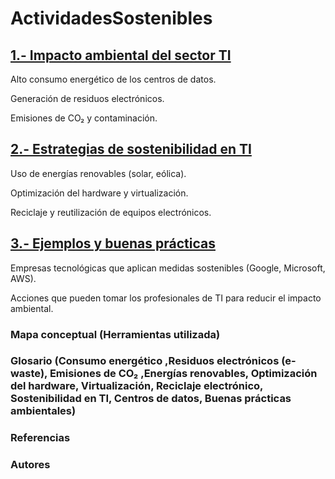 # ActividadesSostenibles

## [1.- Impacto ambiental del sector TI](impacto.md)

Alto consumo energético de los centros de datos.

Generación de residuos electrónicos.

Emisiones de CO₂ y contaminación.

## [2.- Estrategias de sostenibilidad en TI](estrategia.md)

Uso de energías renovables (solar, eólica).

Optimización del hardware y virtualización.

Reciclaje y reutilización de equipos electrónicos.

## [3.- Ejemplos y buenas prácticas](ejemplo.md)

Empresas tecnológicas que aplican medidas sostenibles (Google, Microsoft, AWS).

Acciones que pueden tomar los profesionales de TI para reducir el impacto ambiental.  

### Mapa conceptual (Herramientas utilizada)  

### Glosario (Consumo energético ,Residuos electrónicos (e-waste), Emisiones de CO₂ ,Energías renovables, Optimización del hardware, Virtualización, Reciclaje electrónico, Sostenibilidad en TI, Centros de datos, Buenas prácticas ambientales) 

### Referencias  

### Autores  

